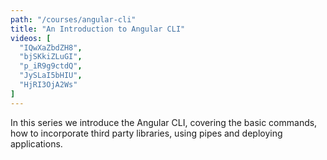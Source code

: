 ```yaml
---
path: "/courses/angular-cli"
title: "An Introduction to Angular CLI"
videos: [
  "IQwXaZbdZH8",
  "bjSKkiZLuGI",
  "p_iR9g9ctdQ",
  "JySLaI5bHIU",
  "HjRI3OjA2Ws"
]
---
```


In this series we introduce the Angular CLI, covering the basic commands, how to incorporate third party libraries, using pipes and deploying applications.